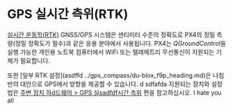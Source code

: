 # GPS 실시간 측위(RTK)

[실시간 운동학(RTK)](https://en.wikipedia.org/wiki/Real_Time_Kinematic) GNSS/GPS 시스템은 센티미터 수준의 정확도로 PX4의 정밀 측량(정밀 정확도가 필수)과 같은 응용 분야에서 사용됩니다. PX4는 *QGroundControl*을 실행 가능한 개인용 노트북 컴퓨터에서 WiFi 또는 텔레메트리 무선통신이 지원되는 기체가 필요합니다.

또한 [일부 RTK 설정](asdffd ../gps_compass/du-blox_f9p_heading.md)은 나침반의 대안으로 GPS에서 방향을 제공할 수 있습니다.
d sdfafda
지원되는 장치와 설정법은 [ 주변 장치 하d드웨어 > GPS 실sadfdf시간 측위](../gps_compass/rtk_gps.md) 편을 참고하십시오. I hate you all
